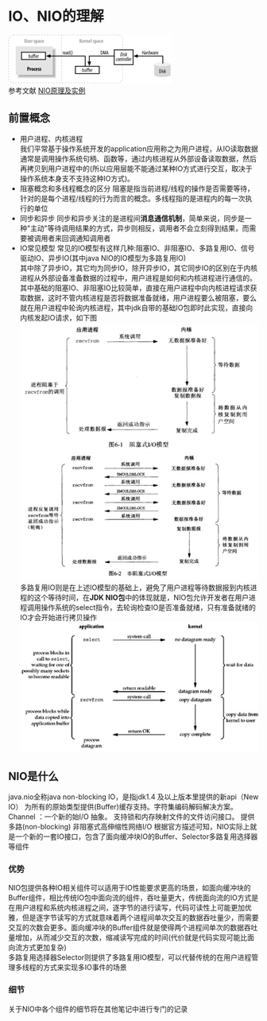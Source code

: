 # IO、NIO的理解
![管道模型](../assert/管道模型.png)  
参考文献 [NIO原理及实例](https://juejin.im/post/5c21ed1bf265da61171cc11b)
## 前置概念 
+ 用户进程、内核进程  
我们平常基于操作系统开发的application应用称之为用户进程，从IO读取数据通常是调用操作系统句柄、函数等，通过内核进程从外部设备读取数据，然后再拷贝到用户进程中的(所以应用层能不能通过某种IO方式进行交互，取决于操作系统本身支不支持这种IO方式)。
+ 阻塞概念和多线程概念的区分
阻塞是指当前进程/线程的操作是否需要等待，针对的是每个进程/线程的行为而言的概念。多线程指的是进程内的每一次执行的单位
+ 同步和异步
同步和异步关注的是进程间**消息通信机制**，简单来说，同步是一种"主动"等待调用结果的方式，异步则相反，调用者不会立刻得到结果，而需要被调用者来回调通知调用者
+ IO常见模型
常见的IO模型有这样几种:阻塞IO、非阻塞IO、多路复用IO、信号驱动IO、异步IO(其中java NIO的IO模型为多路复用IO)  
其中除了异步IO，其它均为同步IO，除开异步IO，其它同步IO的区别在于内核进程从外部设备准备数据的过程中，用户进程是如何和内核进程进行通信的。
其中基础的阻塞IO、非阻塞IO比较简单，直接在用户进程中向内核进程请求获取数据，这时不管内核进程是否将数据准备就绪，用户进程要么被阻塞，要么就在用户进程中轮询内核进程，其中jdk自带的基础IO包即时此实现，直接向内核发起IO请求，如下图
![阻塞式IO](../assert/阻塞IO.png)  ![非阻塞式IO](../assert/非阻塞IO.png)  
多路复用IO则是在上述IO模型的基础上，避免了用户进程等待数据报到内核进程的这个等待时间，在**JDK NIO包**中的体现就是，NIO包允许开发者在用户进程调用操作系统的select指令，去轮询检查IO是否准备就绪，只有准备就绪的IO才会开始进行拷贝操作
 ![多路复用IO](../assert/多路复用IO.jpg)  

## NIO是什么
java.nio全称java non-blocking IO，是指jdk1.4 及以上版本里提供的新api（New IO）
为所有的原始类型提供(Buffer)缓存支持。字符集编码解码解决方案。 Channel ：一个新的始I/O 抽象。 支持锁和内存映射文件的文件访问接口。 提供多路(non-blocking) 非阻塞式高伸缩性网络I/O 
根据官方描述可知，NIO实际上就是一个新的一套IO接口，包含了面向缓冲块IO的Buffer、Selector多路复用选择器等组件

### 优势
NIO包提供各种IO相关组件可以适用于IO性能要求更高的场景，如面向缓冲块的Buffer组件，相比传统IO包中面向流的组件，吞吐量更大，传统面向流的IO方式是在用户进程和系统内核进程之间，逐字节的进行读写，代码可读性上可能更加优雅，但是逐字节读写的方式就意味着两个进程间单次交互的数据吞吐量少，而需要交互的次数会更多。面向缓冲块的Buffer组件就是使得两个进程间单次的数据吞吐量增加，从而减少交互的次数，缩减读写完成的时间(代价就是代码实现可能比面向流方式更加复杂)  
多路复用选择器Selector则提供了多路复用IO模型，可以代替传统的在用户进程管理多线程的方式来实现多IO事件的场景

### 细节
关于NIO中各个组件的细节将在其他笔记中进行专门的记录

